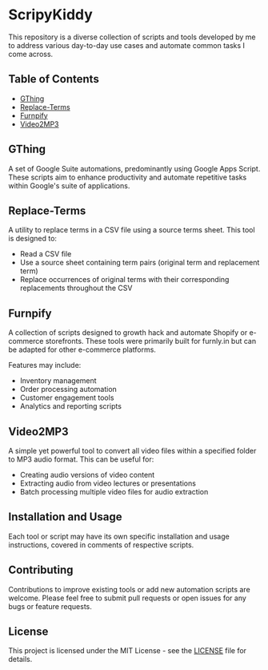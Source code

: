 # ScripyKiddy

This repository is a diverse collection of scripts and tools developed by me to address various day-to-day use cases and automate common tasks I come across. 


## Table of Contents

- [GThing](#gthing)
- [Replace-Terms](#replace-terms)
- [Furnpify](#furnpify)
- [Video2MP3](#video2mp3)

## GThing

A set of Google Suite automations, predominantly using Google Apps Script. These scripts aim to enhance productivity and automate repetitive tasks within Google's suite of applications.

## Replace-Terms

A utility to replace terms in a CSV file using a source terms sheet. This tool is designed to:

- Read a CSV file
- Use a source sheet containing term pairs (original term and replacement term)
- Replace occurrences of original terms with their corresponding replacements throughout the CSV

## Furnpify

A collection of scripts designed to growth hack and automate Shopify or e-commerce storefronts. These tools were primarily built for furnly.in but can be adapted for other e-commerce platforms.

Features may include:
- Inventory management
- Order processing automation
- Customer engagement tools
- Analytics and reporting scripts

## Video2MP3

A simple yet powerful tool to convert all video files within a specified folder to MP3 audio format. This can be useful for:

- Creating audio versions of video content
- Extracting audio from video lectures or presentations
- Batch processing multiple video files for audio extraction

## Installation and Usage

Each tool or script may have its own specific installation and usage instructions, covered in comments of respective scripts.

## Contributing

Contributions to improve existing tools or add new automation scripts are welcome. Please feel free to submit pull requests or open issues for any bugs or feature requests.

## License

This project is licensed under the MIT License - see the [LICENSE](LICENSE) file for details.
